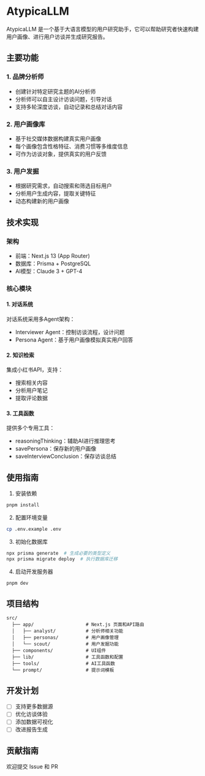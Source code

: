 # AtypicaLLM

AtypicaLLM 是一个基于大语言模型的用户研究助手，它可以帮助研究者快速构建用户画像、进行用户访谈并生成研究报告。

## 主要功能

### 1. 品牌分析师

- 创建针对特定研究主题的AI分析师
- 分析师可以自主设计访谈问题，引导对话
- 支持多轮深度访谈，自动记录和总结对话内容

### 2. 用户画像库

- 基于社交媒体数据构建真实用户画像
- 每个画像包含性格特征、消费习惯等多维度信息
- 可作为访谈对象，提供真实的用户反馈

### 3. 用户发掘

- 根据研究需求，自动搜索和筛选目标用户
- 分析用户生成内容，提取关键特征
- 动态构建新的用户画像

## 技术实现

### 架构

- 前端：Next.js 13 (App Router)
- 数据库：Prisma + PostgreSQL
- AI模型：Claude 3 + GPT-4

### 核心模块

#### 1. 对话系统

对话系统采用多Agent架构：

- Interviewer Agent：控制访谈流程，设计问题
- Persona Agent：基于用户画像模拟真实用户回答

#### 2. 知识检索

集成小红书API，支持：

- 搜索相关内容
- 分析用户笔记
- 提取评论数据

#### 3. 工具函数

提供多个专用工具：

- reasoningThinking：辅助AI进行推理思考
- savePersona：保存新的用户画像
- saveInterviewConclusion：保存访谈总结

## 使用指南

1. 安装依赖

```bash
pnpm install
```

2. 配置环境变量

```bash
cp .env.example .env
```

3. 初始化数据库

```bash
npx prisma generate  # 生成必要的类型定义
npx prisma migrate deploy  # 执行数据库迁移
```

4. 启动开发服务器

```bash
pnpm dev
```

## 项目结构

```
src/
  ├── app/                   # Next.js 页面和API路由
  │   ├── analyst/           # 分析师相关功能
  │   ├── personas/          # 用户画像管理
  │   └── scout/             # 用户发掘功能
  ├── components/            # UI组件
  ├── lib/                   # 工具函数和配置
  ├── tools/                 # AI工具函数
  └── prompt/                # 提示词模板
```

## 开发计划

- [ ] 支持更多数据源
- [ ] 优化访谈体验
- [ ] 添加数据可视化
- [ ] 改进报告生成

## 贡献指南

欢迎提交 Issue 和 PR
